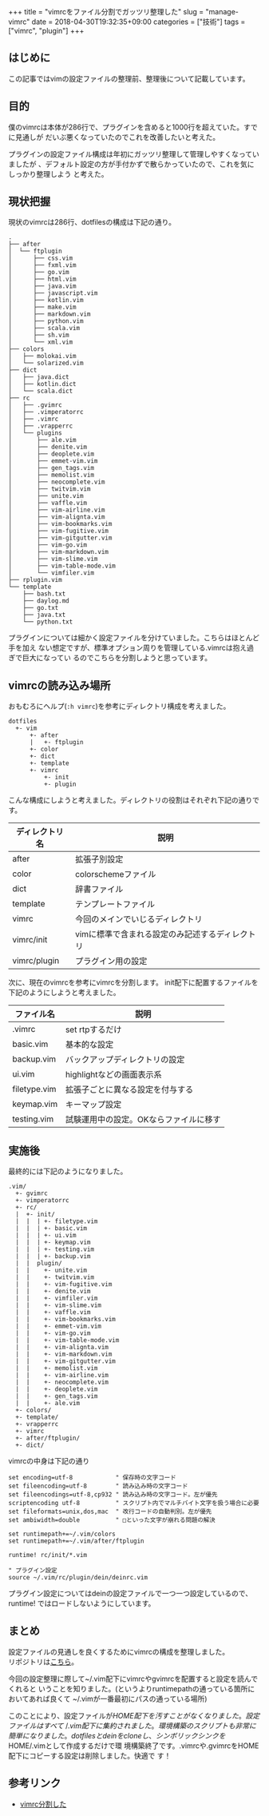 +++
title = "vimrcをファイル分割でガッツリ整理した"
slug = "manage-vimrc"
date = 2018-04-30T19:32:35+09:00
categories = ["技術"]
tags = ["vimrc", "plugin"]
+++

はじめに
------------------------------------------------------------------------------

この記事ではvimの設定ファイルの整理前、整理後について記載しています。

目的
--------------------------------------------------------------------------------

僕のvimrcは本体が286行で、プラグインを含めると1000行を超えていた。すでに見通しが
だいぶ悪くなっていたのでこれを改善したいと考えた。

プラグインの設定ファイル構成は年初にガッツリ整理して管理しやすくなっていましたが
、デフォルト設定の方が手付かずで散らかっていたので、これを気にしっかり整理しよう
と考えた。

現状把握
--------------------------------------------------------------------------------

現状のvimrcは286行、dotfilesの構成は下記の通り。

    .
    ├── after
    │  └── ftplugin
    │      ├── css.vim
    │      ├── fxml.vim
    │      ├── go.vim
    │      ├── html.vim
    │      ├── java.vim
    │      ├── javascript.vim
    │      ├── kotlin.vim
    │      ├── make.vim
    │      ├── markdown.vim
    │      ├── python.vim
    │      ├── scala.vim
    │      ├── sh.vim
    │      └── xml.vim
    ├── colors
    │   ├── molokai.vim
    │   └── solarized.vim
    ├── dict
    │   ├── java.dict
    │   ├── kotlin.dict
    │   └── scala.dict
    ├── rc
    │   ├── .gvimrc
    │   ├── .vimperatorrc
    │   ├── .vimrc
    │   ├── .vrapperrc
    │   └── plugins
    │       ├── ale.vim
    │       ├── denite.vim
    │       ├── deoplete.vim
    │       ├── emmet-vim.vim
    │       ├── gen_tags.vim
    │       ├── memolist.vim
    │       ├── neocomplete.vim
    │       ├── twitvim.vim
    │       ├── unite.vim
    │       ├── vaffle.vim
    │       ├── vim-airline.vim
    │       ├── vim-alignta.vim
    │       ├── vim-bookmarks.vim
    │       ├── vim-fugitive.vim
    │       ├── vim-gitgutter.vim
    │       ├── vim-go.vim
    │       ├── vim-markdown.vim
    │       ├── vim-slime.vim
    │       ├── vim-table-mode.vim
    │       └── vimfiler.vim
    ├── rplugin.vim
    └── template
        ├── bash.txt
        ├── daylog.md
        ├── go.txt
        ├── java.txt
        └── python.txt

プラグインについては細かく設定ファイルを分けていました。こちらはほとんど手を加え
ない想定ですが、標準オプション周りを管理している.vimrcは抱え過ぎで巨大になってい
るのでこちらを分割しようと思っています。

vimrcの読み込み場所
--------------------------------------------------------------------------------

おもむろにヘルプ(`:h vimrc`)を参考にディレクトリ構成を考えました。

    dotfiles
      +- vim
          +- after
          |   +- ftplugin
          +- color
          +- dict
          +- template
          +- vimrc
              +- init
              +- plugin

こんな構成にしようと考えました。ディレクトリの役割はそれぞれ下記の通りです。

| ディレクトリ名 | 説明                                            |
|----------------|-------------------------------------------------|
| after          | 拡張子別設定                                    |
| color          | colorschemeファイル                             |
| dict           | 辞書ファイル                                    |
| template       | テンプレートファイル                            |
| vimrc          | 今回のメインでいじるディレクトリ                |
| vimrc/init     | vimに標準で含まれる設定のみ記述するディレクトリ |
| vimrc/plugin   | プラグイン用の設定                              |

次に、現在のvimrcを参考にvimrcを分割します。
init配下に配置するファイルを下記のようにしようと考えました。

| ファイル名   | 説明                                   |
|--------------|----------------------------------------|
| .vimrc       | set rtpするだけ                        |
| basic.vim    | 基本的な設定                           |
| backup.vim   | バックアップディレクトリの設定         |
| ui.vim       | highlightなどの画面表示系              |
| filetype.vim | 拡張子ごとに異なる設定を付与する       |
| keymap.vim   | キーマップ設定                         |
| testing.vim  | 試験運用中の設定。OKならファイルに移す |

実施後
--------------------------------------------------------------------------------

最終的には下記のようになりました。


    .vim/
      +- gvimrc
      +- vimperatorrc
      +- rc/
      |  +- init/
      |  |  | +- filetype.vim
      |  |  | +- basic.vim
      |  |  | +- ui.vim
      |  |  | +- keymap.vim
      |  |  | +- testing.vim
      |  |  | +- backup.vim
      |  |  plugin/
      |  |    +- unite.vim
      |  |    +- twitvim.vim
      |  |    +- vim-fugitive.vim
      |  |    +- denite.vim
      |  |    +- vimfiler.vim
      |  |    +- vim-slime.vim
      |  |    +- vaffle.vim
      |  |    +- vim-bookmarks.vim
      |  |    +- emmet-vim.vim
      |  |    +- vim-go.vim
      |  |    +- vim-table-mode.vim
      |  |    +- vim-alignta.vim
      |  |    +- vim-markdown.vim
      |  |    +- vim-gitgutter.vim
      |  |    +- memolist.vim
      |  |    +- vim-airline.vim
      |  |    +- neocomplete.vim
      |  |    +- deoplete.vim
      |  |    +- gen_tags.vim
      |  |    +- ale.vim
      +- colors/
      +- template/
      +- vrapperrc
      +- vimrc
      +- after/ftplugin/
      +- dict/

vimrcの中身は下記の通り

```vimrc
set encoding=utf-8            " 保存時の文字コード
set fileencoding=utf-8        " 読み込み時の文字コード
set fileencodings=utf-8,cp932 " 読み込み時の文字コード。左が優先
scriptencoding utf-8          " スクリプト内でマルチバイト文字を扱う場合に必要
set fileformats=unix,dos,mac  " 改行コードの自動判別。左が優先
set ambiwidth=double          " □といった文字が崩れる問題の解決

set runtimepath+=~/.vim/colors
set runtimepath+=~/.vim/after/ftplugin

runtime! rc/init/*.vim

" プラグイン設定
source ~/.vim/rc/plugin/dein/deinrc.vim
```

プラグイン設定についてはdeinの設定ファイルで一つ一つ設定しているので、runtime!
ではロードしないようにしています。

まとめ
--------------------------------------------------------------------------------

設定ファイルの見通しを良くするためにvimrcの構成を整理しました。  
リポジトリは[こちら](https://github.com/jiro4989/dotfiles)。

今回の設定整理に際して~/.vim配下にvimrcやgvimrcを配置すると設定を読んでくれると
いうことを知りました。(というよりruntimepathの通っている箇所においてあれば良くて
~/.vimが一番最初にパスの通っている場所)

このことにより、設定ファイルが$HOME配下を汚すことがなくなりました。設定ファイル
はすべて~/.vim配下に集約されました。環境構築のスクリプトも非常に簡単になりました
。dotfilesとdeinをcloneし、シンボリックシンクを$HOME/.vimとして作成するだけで環
境構築終了です。.vimrcや.gvimrcをHOME配下にコピーする設定は削除しました。快適で
す！

参考リンク
--------------------------------------------------------------------------------

- [vimrc分割した](http://wakame.hatenablog.jp/entry/2014/09/05/085345)

